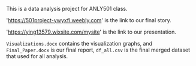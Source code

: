 This is a data analysis project for ANLY501 class.

'https://501project-ywyxfl.weebly.com' is the link to our final story.

'https://ying13579.wixsite.com/mysite' is the link to our presentation.

`Visualizations.docx` contains the visualization graphs, and `Final_Paper.docx` is our final report, `df_all.csv` is the final merged dataset that used for all analysis.
